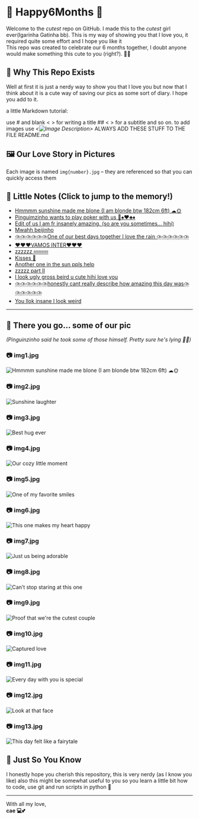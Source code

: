 # 💖 Happy6Months 💖

Welcome to the *cutest* repo on GitHub. I made this to the *cutest* girl ever(Igarinha Gatinha bb). This is my way of showing you that I love you, it required quite some effort and I hope you like it  
This repo was created to celebrate our 6 months together, I doubt anyone would make something this cute to you (right?). 🌙✨

## 🥰 Why This Repo Exists

Well at first it is just a nerdy way to show you that I love you but now that I think about it is a cute way of saving our pics as some sort of diary. I hope you add to it.

a little Markdown tutorial:

use # and blank < > for writing a title ## < > for a subtitle and so on.
to add images use *<![Image Description](Image_path)>*
ALWAYS ADD THESE STUFF TO THE FILE README.md

## 🖼️ Our Love Story in Pictures

Each image is named `img{number}.jpg` – they are referenced so that you can quickly access them

## 💬 Little Notes (Click to jump to the memory!)

- [Hmmmm sunshine made me blone (I am blonde btw 182cm 6ft) ☁🌞](#img1)  
- [Pinguimzinho wants to play poker with us 🐧♠️♥️♣️♦️](#img2)  
- [Edit of us I am fr insanely amazing. (so are you                   sometimes... hihi)](#img3)  
- [Mwahh beijinho](#img4)  
- [⛈️⛈️⛈️⛈️⛈️⛈️One of our best days together I love the rain ⛈️⛈️⛈️⛈️⛈️⛈️](#img5)  
- [❤️❤️❤️VAMOS INTER❤️❤️❤️](#img6)  
- [zzzzzz 💤💤💤](#img8)  
- [Kisses 💋](#img9)  
- [Another one in the sun ppls help](#img10)  
- [zzzzz part II](#img11)  
- [I look ugly gross beird u cute hihi love you](#img12)  
- [⛈️⛈️⛈️⛈️⛈️⛈️honestly cant really describe how amazing this day was⛈️⛈️⛈️⛈️⛈️⛈️](#img13)  
- [You llok insane I look weird](#img14)  


---

## 📸 There you go... some of our pic  
*(Pinguinzinho said he took some of those himself. Pretty sure he's lying 🐧💬)*

### <a name="img1">📷 img1.jpg</a>
![Hmmmm sunshine made me blone (I am blonde btw 182cm 6ft) ☁🌞](data/img1.jpg)

### <a name="img2">📷 img2.jpg</a>
![Sunshine laughter](data/img2.jpg)

### <a name="img3">📷 img3.jpg</a>
![Best hug ever](data/img3.jpg)

### <a name="img4">📷 img4.jpg</a>
![Our cozy little moment](data/img4.jpg)

### <a name="img5">📷 img5.jpg</a>
![One of my favorite smiles](data/img5.jpg)

### <a name="img6">📷 img6.jpg</a>
![This one makes my heart happy](data/img6.jpg)

### <a name="img7">📷 img7.jpg</a>
![Just us being adorable](data/img8.jpg)

### <a name="img8">📷 img8.jpg</a>
![Can’t stop staring at this one](data/img9.jpg)

### <a name="img9">📷 img9.jpg</a>
![Proof that we're the cutest couple](data/img10.jpg)

### <a name="img10">📷 img10.jpg</a>
![Captured love](data/img11.jpg)

### <a name="img11">📷 img11.jpg</a>
![Every day with you is special](data/img12.jpg)

### <a name="img12">📷 img12.jpg</a>
![Look at that face](data/img13.jpg)

### <a name="img13">📷 img13.jpg</a>
![This day felt like a fairytale](data/img14.jpg)


## 🧡 Just So You Know

I honestly hope you cherish this repository, this is very nerdy (as I know you like) also this might be somewhat useful to you so you learn a little bit how to code, use git and run scripts in python 🐍

---

With all my love,  
**cae 💻💕**
